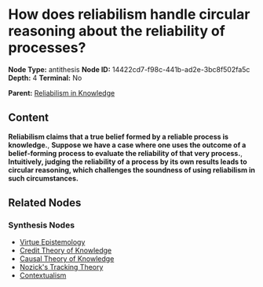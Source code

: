 # How does reliabilism handle circular reasoning about the reliability of processes?

**Node Type:** antithesis
**Node ID:** 14422cd7-f98c-441b-ad2e-3bc8f502fa5c
**Depth:** 4
**Terminal:** No

**Parent:** [Reliabilism in Knowledge](reliabilism-in-knowledge-synthesis-a34331d7-97c3-4756-8df4-3055152f6455.md)

## Content

**Reliabilism claims that a true belief formed by a reliable process is knowledge.**, **Suppose we have a case where one uses the outcome of a belief-forming process to evaluate the reliability of that very process.**, **Intuitively, judging the reliability of a process by its own results leads to circular reasoning, which challenges the soundness of using reliabilism in such circumstances.**

## Related Nodes

### Synthesis Nodes

- [Virtue Epistemology](virtue-epistemology-synthesis-edfe9f85-fb10-4f41-abc2-22cad3351b84.md)
- [Credit Theory of Knowledge](credit-theory-of-knowledge-synthesis-9b3fde50-db5e-4c34-ba0a-d01b2d40052d.md)
- [Causal Theory of Knowledge](causal-theory-of-knowledge-synthesis-7423308f-bff8-46f0-bec1-9b325c01e8fd.md)
- [Nozick's Tracking Theory](nozicks-tracking-theory-synthesis-59a62ed4-def9-4e33-a972-ff796c8e9b17.md)
- [Contextualism](contextualism-synthesis-de55dfd3-a604-4c16-96f6-0e4a007f9ba5.md)
